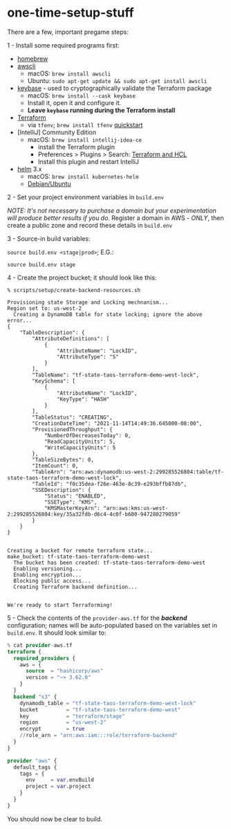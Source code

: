 # one-time-setup-stuff

There are a few, important pregame steps:

1 - Install some required programs first:

* [homebrew]
* [awscli] 
  * macOS: `brew install awscli`
  * Ubuntu: `sudo apt-get update && sudo apt-get install awscli`
* [keybase] - used to cryptographically validate the Terraform package
  * macOS: `brew install --cask keybase`
  * Install it, open it and configure it. 
  * **Leave `keybase` running during the Terraform install**
* [Terraform]
  * via `tfenv`; `brew install tfenv` [quickstart]
* [IntelliJ] Community Edition
  * macOS: `brew install intellij-idea-ce`
    * install the Terraform plugin
    * Preferences > Plugins > Search: [Terraform and HCL]
    * Install this plugin and restart IntelliJ
* [helm] 3.x
  * macOS: `brew install kubernetes-helm`
  * [Debian/Ubuntu]

2 - Set your project environment variables in `build.env`

_NOTE: It's not necessary to purchase a domain but your experimentation will produce better results if you do._ Register a domain in AWS - _ONLY_, then create a public zone and record these details in `build.env`

3 - Source-in build variables:

`source build.env <stage|prod>`; E.G.:

`source build.env stage`

4 - Create the project bucket; it should look like this:

```shell
% scripts/setup/create-backend-resources.sh

Provisioning state Storage and Locking mechnanism...
Region set to: us-west-2
  Creating a DynamoDB table for state locking; ignore the above error...
{
    "TableDescription": {
        "AttributeDefinitions": [
            {
                "AttributeName": "LockID",
                "AttributeType": "S"
            }
        ],
        "TableName": "tf-state-taos-terraform-demo-west-lock",
        "KeySchema": [
            {
                "AttributeName": "LockID",
                "KeyType": "HASH"
            }
        ],
        "TableStatus": "CREATING",
        "CreationDateTime": "2021-11-14T14:49:36.645000-08:00",
        "ProvisionedThroughput": {
            "NumberOfDecreasesToday": 0,
            "ReadCapacityUnits": 5,
            "WriteCapacityUnits": 5
        },
        "TableSizeBytes": 0,
        "ItemCount": 0,
        "TableArn": "arn:aws:dynamodb:us-west-2:299285526804:table/tf-state-taos-terraform-demo-west-lock",
        "TableId": "f0c35dea-f26e-463e-8c39-e293bffb87db",
        "SSEDescription": {
            "Status": "ENABLED",
            "SSEType": "KMS",
            "KMSMasterKeyArn": "arn:aws:kms:us-west-2:299285526804:key/35a32fdb-d6c4-4c0f-b600-947280279059"
        }
    }
}


Creating a bucket for remote terraform state...
make_bucket: tf-state-taos-terraform-demo-west
  The bucket has been created: tf-state-taos-terraform-demo-west
  Enabling versioning...
  Enabling encryption...
  Blocking public access...
  Creating Terraform backend definition...


We're ready to start Terraforming!
```

5 - Check the contents of the `provider-aws.tf` for the _**backend**_ configuration; names will be auto-populated based on the variables set in `build.env`. It should look similar to:

```terraform
% cat provider-aws.tf
terraform {
  required_providers {
    aws = {
      source  = "hashicorp/aws"
      version = "~> 3.62.0"
    }
  }
  backend "s3" {
    dynamodb_table = "tf-state-taos-terraform-demo-west-lock"
    bucket         = "tf-state-taos-terraform-demo-west"
    key            = "terraform/stage"
    region         = "us-west-2"
    encrypt        = true
    //role_arn = "arn:aws:iam:::role/terraform-backend"
  }
}

provider "aws" {
  default_tags {
    tags = {
      env     = var.envBuild
      project = var.project
    }
  }
}

```

You should now be clear to build.

[homebrew]:https://brew.sh/
[aws-iam-authenticator]:https://docs.aws.amazon.com/eks/latest/userguide/install-aws-iam-authenticator.html
[awscli]:https://docs.aws.amazon.com/cli/latest/userguide/install-cliv2-mac.html
[kubectl]:https://kubernetes.io/docs/tasks/tools/install-kubectl/#install-with-homebrew-on-macos
[native package management]:https://kubernetes.io/docs/tasks/tools/install-kubectl-linux/#install-using-native-package-management
[ktx]:https://github.com/heptiolabs/ktx
[Linux-install]:https://docs.aws.amazon.com/eks/latest/userguide/install-aws-iam-authenticator.html
[keybase]:https://keybase.io/docs/the_app/install_macos
[Terraform and HCL]:https://plugins.jetbrains.com/plugin/7808-terraform-and-hcl
[helm]:https://helm.sh/docs/intro/install/#from-homebrew-macos
[Debian/Ubuntu]:https://helm.sh/docs/intro/install/#from-apt-debianubuntu
[Terraform]:https://www.hashicorp.com/blog/announcing-hashicorp-homebrew-tap
[quickstart]:https://gist.github.com/todd-dsm/1dc120506e89ec36d4d9a05ccb93f68c
[one-time setup steps]:https://github.com/taosmountain/infras-eks/blob/main/docs/one-time-setup-stuff.md